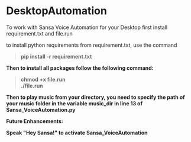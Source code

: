 # DesktopAutomation

To work with Sansa Voice Automation for your Desktop first install requirement.txt and file.run

to install python requirements from requirement.txt, use the command

> <b>pip install -r requirement.txt<b>
  
Then to install all packages follow the following command:

> <b>chmod +x file.run<b><br>
> <b>./file.run<b>
  
Then to play music from your directory, you need to specify the path of your music folder in the variable <b>music_dir<b> in line 13 of Sansa_VoiceAutomation.py


Future Enhancements:

Speak "Hey Sansa!" to activate Sansa_VoiceAutomation
